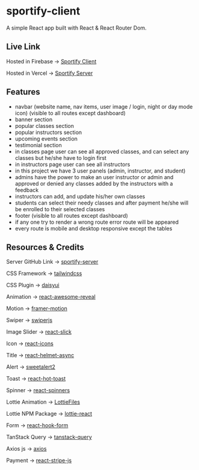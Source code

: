 # sportify-client
A simple React app built with React & React Router Dom.

## Live Link
Hosted in Firebase -> [Sportify Client](https://sportify-21225.web.app)

Hosted in Vercel -> [Sportify Server](https://sportify-server.vercel.app)

## Features
* navbar (website name, nav items, user image / login, night or day mode icon) (visible to all routes except dashboard)
* banner section
* popular classes section
* popular instructors section
* upcoming events section
* testimonial section
* in classes page user can see all approved classes, and can select any classes but he/she have to login first
* in instructors page user can see all instructors
* in this project we have 3 user panels (admin, instructor, and student)
* admins have the power to make an user instructor or admin and approved or denied any classes added by the instructors with a feedback
* instructors can add, and update his/her own classes
* students can select their needy classes and after payment he/she will be enrolled to their selected classes
* footer (visible to all routes except dashboard)
* if any one try to render a wrong route error route will be appeared
* every route is mobile and desktop responsive except the tables

## Resources & Credits
Server GitHub Link -> [sportify-server](https://github.com/programming-hero-web-course1/b7a12-summer-camp-server_side-imnahmed17/tree/main)

CSS Framework -> [tailwindcss](https://tailwindcss.com/docs/guides/vite)

CSS Plugin -> [daisyui](https://daisyui.com/docs/install)

Animation -> [react-awesome-reveal](https://react-awesome-reveal.morello.dev/docs/getting-started)

Motion -> [framer-motion](https://www.framer.com/motion/introduction)

Swiper -> [swiperjs](https://swiperjs.com/get-started)

Image Slider -> [react-slick](https://www.npmjs.com/package/react-slick)

Icon -> [react-icons](https://react-icons.github.io/react-icons)

Title -> [react-helmet-async](https://www.npmjs.com/package/react-helmet-async)

Alert -> [sweetalert2](https://sweetalert2.github.io/#download)

Toast -> [react-hot-toast](https://github.com/timolins/react-hot-toast)

Spinner -> [react-spinners](https://www.npmjs.com/package/react-spinners)

Lottie Animation -> [LottieFiles](https://lottiefiles.com/featured)

Lottie NPM Package -> [lottie-react](https://www.npmjs.com/package/lottie-react)

Form -> [react-hook-form](https://react-hook-form.com/get-started)

TanStack Query -> [tanstack-query](https://tanstack.com/query/latest/docs/react/installation)

Axios js -> [axios](https://axios-http.com/docs/intro)

Payment -> [react-stripe-js](https://github.com/stripe/react-stripe-js)
